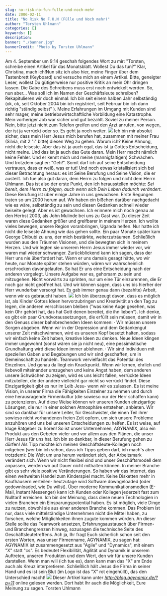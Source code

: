 ```yaml
---
slug: no-risk-no-fun-fulle-und-noch-mehr
date: 2006-02-11
title: "No Risk No F.U.N (Fülle und Noch mehr)"
author: "Torsten Uhlmann"
categories: []
keywords: []
description:
banner: "./banner.jpg"
bannerCredit: "Photo by Torsten Uhlmann"
---
```


Am 4. September um 9:14 geschah folgendes Wort zu mir: "Torsten, schreibe einen Artikel für das Monatsblatt. Wollest Du das tun?" Klar, Christina, mach ich!Nun sitz ich also hier, meine Finger über dem Tastenbrett (Keyboard) und versuche mich an einem Artikel. Bitte, geneigter Leser, wollest Du gütigerweise nur positive Kritik an mein Ohr dringen lassen. Die Gabe des Schreibens muss erst noch entwickelt werden. So, nun aber… Was soll ich im Namen der Geschäftsleute schreiben? Rekapitulieren wir doch einmal: Ich bin seit einem halben Jahr selbständig (ok, ok, seit Oktober 2004 bin ich registriert, seit Februar bin ich dann richtig "ständig selbst" ). Meine Erfahrungen im Umgang mit Kunden sind sehr mager, meine betriebswirtschaftliche Vorbildung eine Katastrophe. Mein vorheriger Job war sicher und gut bezahlt. Soviel zu meiner Person. Nein, bitte jetzt nicht zum Telefon greifen und den Arzt anrufen, von wegen, der ist ja verrückt oder so. Es geht ja noch weiter. ![](http://www.agynamix.de/pic/Image1181.jpg) Ich bin mir absolut sicher, dass mein Herr Jesus mich berufen hat, zusammen mit meiner Frau (Silvia, mit 2 "i" bitte) diesen Weg zu gehen. Warum ich? Keine Ahnung, nicht die leiseste. Aber das ist ja auch egal, das ist ja Gottes Entscheidung, nicht meine. Und das ist ja auch das Gute daran. Mein Herr macht nämlich keine Fehler. Und er kennt mich und meine (mannigfaltigen) Schwächen. Und trotzdem sagt er: "Geh!". Somit darf ich auf seine Entscheidung vertrauen, dass er weiß, was er tut! Und noch etwas kristallisiert sich bei dieser Betrachtung heraus: es ist Seine Berufung und Seine Vision, die er austeilt. Ich tue also gut daran, dem Herrn zu folgen und nicht dem Herrn Uhlmann. Das ist also der erste Punkt, den ich herausstellen möchte: *Sei bereit, dem Herrn zu folgen, auch wenn sich Dein Leben dadurch verändert.* Diese Berufung ist über einige Jahre in uns gewachsen. Erste Regungen traten so um 2000 herum auf. Wir haben ein bißchen darüber nachgedacht wie es wäre, selbständig zu sein und diesen Gedanken schnell wieder beiseite gelegt. Aber es ist gewachsen. Ich erinnere mich noch genau an den Herbst 2003, als John Mulinde bei uns zu Gast war. Zu dieser Zeit waren diese Gedanken größer und greifbarer in meinem Herzen. Ich wollte vieles bewegen, unsere Region voranbringen, Uganda helfen. Nur hatte ich nicht die leiseste Ahnung wie das gehen sollte. Ein paar Monate später kam George Chibubi zu uns, der mich bestärkte, weiterzuträumen. Schließlich wurden aus den Träumen Visionen, und die bewegten sich in meinem Herzen. Und wir legten sie unserem Herrn Jesus immer wieder vor, wir waren mal wieder schwanger. Zurückblickend kann ich sagen, dass der Herr uns nie überfordert hat. Wenn er uns damals gesagt hätte, wo wir heute, nur Monate später stehen würden, wären wir wahrscheinlich erschrocken davongelaufen. So hat Er uns eine Entscheidung nach der anderen vorgelegt. Unsere Aufgabe war es, gehorsam zu sein und mitzugehen. Nicht vorwärts zu sprinten, nur um eine Tür einzurennen, die Er noch gar nicht geöffnet hat. Und wir können sagen, dass uns bis hierher der Herr wunderbar versorgt hat. Es gab immer genau dann (bezahlte) Arbeit, wenn wir es gebraucht haben. ![](http://www.agynamix.de/pic/Image166.jpg) Ich bin überzeugt davon, dass es möglich ist, als Kinder Gottes Ideen hervorzubringen und Kreativität an den Tag zu legen, die anderen verschlossen bleiben ("was keine Auge gesehen, was kein Ohr gehört hat, das hat Gott denen bereitet, die ihn lieben"). Ich denke, es gibt ein paar Grundvoraussetzungen, die erfüllt sein müssen, damit wir in den Genuss dieser bahnbrechenden Ideen kommen: · Wir müssen unsere Sorgen abgeben. Wenn wir in der Depression und dem Gedankengut unserer Zeit mitschwimmen, wird es unseren Kopf besetzt halten, sodass wir einfach keine Zeit haben, kreative Ideen zu denken. Neue Ideen klingen immer ungewohnt (sonst wären sie ja nicht neu), eine pessimistische Grundhaltung wird diese Ideen immer ablehnen. · Wir sind Individuen mit speziellen Gaben und Begabungen und wir sind geschaffen, um in Gemeinschaft zu handeln. Teamwork vervielfacht das Potential des Einzelnen. Und genau da liegt ein Knackpunkt. Wenn wir lernen, ehrlich und liebevoll miteinander umzugehen und keine Angst haben, dem anderen unsere Schwächen zu zeigen, wird es uns leicht fallen, verrückte Ideen mitzuteilen, die der andere vielleicht gar nicht so verrückt findet. Diese Einzigartigkeit gibt es nur im Leib Jesu- wenn wir es zulassen. Es ist meine Vision, in unserer Firma die Fähigkeiten Einzelner zu nehmen und durch eine herausragende Firmenkultur (die sowieso nur der Herr schaffen kann) zu potenzieren. Auf diese Weise können wir unseren Kunden einzigartige Lösungen, die nur in einer solchen Atmosphäre entstehen, anbieten. Wir sind so dankbar für unsere Leiter, für Geschwister, die einen Teil ihrer sowieso nicht vorhandenen freien Zeit opfern, um sich unsere Probleme anzuhören und uns bei unseren Entscheidungen zu helfen. Es ist weise, auf kluge Ratgeber zu hören! So ist unser Unternehmen, AGYNAMIX, also ein Produkt aus den Gebeten vieler und vor allem aus den Plänen, die unser Herr Jesus für uns hat. Ich bin so dankbar, in dieser Berufung gehen zu dürfen! Als Tipp möchte ich meinen Geschäftsleute-Kollegen noch mitgeben (wer bin ich schon, dass ich Tipps geben darf, ich mach's aber trotzdem): Die Welt um uns herum verändert sich, der Arbeitsmark verändert sich. Wenn wir nicht flexibel sind und unser Geschäftsmodell dem anpassen, werden wir auf Dauer nicht mithalten können. In meiner Branche gibt es sehr viele positive Veränderungen. So haben wir das Internet, das einen weltweiten Handel zum Kinderspiel macht. Keine Disketten mehr in Kaufhäusern verteilen- heutzutage wird Software downgeloaded (oder gedownloaded, wie Du willst). Über moderne Kommunikationsmedien (E-Mail, Instant Messenger) kann ich Kunden oder Kollegen jederzeit fast zum Nulltarif erreichen. Ich bin der Meinung, dass diese neuen Technologien in vielen Branchen ein Einsparungspotential haben. Es ist möglich, viele Dinge zu nutzen, obwohl sie aus einer anderen Branche kommen. Das Problem ist nur, dass viele mittelständige Unternehmen nicht die Mittel haben, zu forschen, welche Möglichkeiten ihnen zugute kommen würden. An dieser Stelle sollte das Teamwork ansetzen, Erfahrungsaustausch über Firmen- und Branchengrenzen hinweg, sozusagen die technische Seite des Geschäftsleutetreffens. Ach ja, Ihr fragt Euch sicherlich schon seit den ersten Worten, was unser Firmenname, AGYNAMIX, zu sagen hat: AGYNAMIX ist zusammengesetzt aus "Agile" und "Dynamics", mit einem "X" statt "cs". Es bedeutet Flexibilität, Agilität und Dynamik in unserem Auftreten, unseren Produkten und dem Wert, den wir für unsere Kunden darstellen. Wenn man will (ich tue es), dann kann man das "X" am Ende auch als Kreuz interpretieren. Schließlich hält Jesus die Firma in seiner Hand und es ist sein Blut (im Logo ist das "X" rot eingehüllt), das den Unterschied macht!
![](http://www.agynamix.de/pic/Image190-1.jpg)
Dieser Artikel kann unter *http://blog.agynamix.de/?p=11* online gelesen werden. Dort habt Ihr auch die Möglichkeit, Eure Meinung zu sagen.
Torsten Uhlmann
